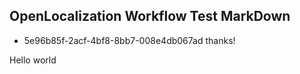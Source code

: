 ## OpenLocalization Workflow Test MarkDown
* 5e96b85f-2acf-4bf8-8bb7-008e4db067ad 
thanks!

Hello world